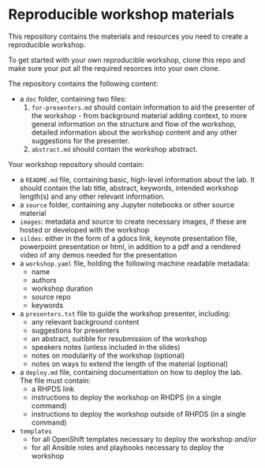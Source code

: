 # Reproducible workshop materials

This repository contains the materials and resources you need to create a reproducible workshop.

To get started with your own reproducible workshop, clone this repo and make sure your put all the required resorces into your own clone.

The repository contains the following content: 

* a `doc` folder, containing two files:
    1. `for-presenters.md` should contain information to aid the presenter of the workshop - from background material adding context, to more general information on the structure and flow of the workshop, detailed information about the workshop content and any other suggestions for the presenter. 
    2. `abstract.md` should contain the workshop abstract.



Your workshop repository should contain:
* a `README.md` file, containing basic, high-level information about the lab. It should contain the lab title, abstract, keywords, intended workshop length(s) and any other relevant information. 
* a `source` folder, containing any Jupyter notebooks or other source material
* `images`: metadata and source to create necessary images, if these are hosted or developed with the workshop
* `sildes`: either in the form of a gdocs link, keynote presentation file, powerpoint presentation or html, in addition to a pdf and a rendered video of any demos needed for the presentation 
* a `workshop.yaml` file, holding the following machine readable metadata:
    - name
    - authors
    - workshop duration
    - source repo
    - keywords
* a `presenters.txt` file to guide the workshop presenter, including:
    - any relevant background content 
    - suggestions for presenters
    - an abstract, suitible for resubmission of the workshop
    - speakers notes (unless included in the slides)
    - notes on modularity of the workshop (optional)
    - notes on ways to extend the length of the material (optional)
* a `deploy.md` file, containing documentation on how to deploy the lab. The file must contain:
    - a RHPDS link
    - instructions to deploy the workshop on RHDPS (in a single command)
    - instructions to deploy the workshop outside of RHPDS (in a single command)
* `templates` 
    - for all OpenShift templates necessary to deploy the workshop _and/or_
    - for all Ansible roles and playbooks necessary to deploy the workshop